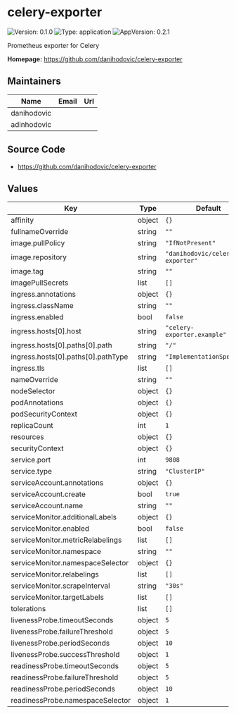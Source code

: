 # celery-exporter

![Version: 0.1.0](https://img.shields.io/badge/Version-0.1.0-informational?style=flat-square) ![Type: application](https://img.shields.io/badge/Type-application-informational?style=flat-square) ![AppVersion: 0.2.1](https://img.shields.io/badge/AppVersion-0.2.1-informational?style=flat-square)

Prometheus exporter for Celery

**Homepage:** <https://github.com/danihodovic/celery-exporter>

## Maintainers

| Name | Email | Url |
| ---- | ------ | --- |
| danihodovic |  |  |
| adinhodovic |  |  |

## Source Code

* <https://github.com/danihodovic/celery-exporter>

## Values

| Key | Type | Default | Description |
|-----|------|---------|-------------|
| affinity | object | `{}` |  |
| fullnameOverride | string | `""` |  |
| image.pullPolicy | string | `"IfNotPresent"` |  |
| image.repository | string | `"danihodovic/celery-exporter"` |  |
| image.tag | string | `""` |  |
| imagePullSecrets | list | `[]` |  |
| ingress.annotations | object | `{}` |  |
| ingress.className | string | `""` |  |
| ingress.enabled | bool | `false` |  |
| ingress.hosts[0].host | string | `"celery-exporter.example"` |  |
| ingress.hosts[0].paths[0].path | string | `"/"` |  |
| ingress.hosts[0].paths[0].pathType | string | `"ImplementationSpecific"` |  |
| ingress.tls | list | `[]` |  |
| nameOverride | string | `""` |  |
| nodeSelector | object | `{}` |  |
| podAnnotations | object | `{}` |  |
| podSecurityContext | object | `{}` |  |
| replicaCount | int | `1` |  |
| resources | object | `{}` |  |
| securityContext | object | `{}` |  |
| service.port | int | `9808` |  |
| service.type | string | `"ClusterIP"` |  |
| serviceAccount.annotations | object | `{}` |  |
| serviceAccount.create | bool | `true` |  |
| serviceAccount.name | string | `""` |  |
| serviceMonitor.additionalLabels | object | `{}` |  |
| serviceMonitor.enabled | bool | `false` |  |
| serviceMonitor.metricRelabelings | list | `[]` |  |
| serviceMonitor.namespace | string | `""` |  |
| serviceMonitor.namespaceSelector | object | `{}` |  |
| serviceMonitor.relabelings | list | `[]` |  |
| serviceMonitor.scrapeInterval | string | `"30s"` |  |
| serviceMonitor.targetLabels | list | `[]` |  |
| tolerations | list | `[]` |  |
| livenessProbe.timeoutSeconds | object | `5` |  |
| livenessProbe.failureThreshold | object | `5` |  |
| livenessProbe.periodSeconds | object | `10` |  |
| livenessProbe.successThreshold | object | `1` |  |
| readinessProbe.timeoutSeconds | object | `5` |  |
| readinessProbe.failureThreshold | object | `5` |  |
| readinessProbe.periodSeconds | object | `10` |  |
| readinessProbe.namespaceSelector | object | `1` |  |
